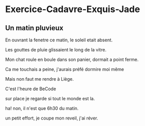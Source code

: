 # Exercice-Cadavre-Exquis-Jade

## Un matin pluvieux

En ouvrant la fenetre ce matin, le soleil etait absent.  

Les gouttes de pluie glissaient le long de la vitre. 

Mon chat roule en boule dans son panier, dormait a point ferme.

Ca me touchais a peine, j'aurais préfé dormire moi même

Mais non faut me rendre à Liège.

C'est l'heure de BeCode


sur place je regarde si tout le monde est la.

ha! non, il n'est que 6h30 du matin.

un petit effort, je coupe mon reveil, j'ai réver.